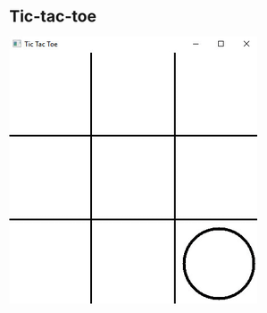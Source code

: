 # Tic-tac-toe

![...](https://raw.githubusercontent.com/Geedium/Tic-tac-toe/master/.github/59b8560745e92244c7beed22d179d18e.gif)
